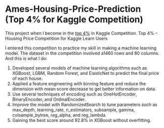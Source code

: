 # Ames-Housing-Price-Prediction (Top 4% for Kaggle Competition)
This project when I become in the [top 4%](https://www.kaggle.com/malikafuhamid/competitions) in Kaggle Competition.
Top 4% – Housing Price Competition for Kaggle Learn Users

I entered this competition to practice my skill in making a machine learning model. The dataset in the competition involved a1460 rows and 80 columns. And this is what I do:

1. Developed several models of machine learning algorithms such as XGBoost, LGBM, Random Forest, and ElasticNet to predict the final price of each house.
2. Applied a feature engineering with binning feature and reduce the dimension with mean score decrease to get better information on data.
3. Use several techniques of encoding such as OneHotEncoder, BinaryEncoder, and OrdinalEncoder.
4. Improve the model with RandomizedSearch to tune parameters such as max_depth, learning_rate, n_estimators, subsample, gamma, colsample_bytree, reg_alpha, and reg_lambda. 
5. Gaining the best score around 92.8% in XGBoost without overfitting.
